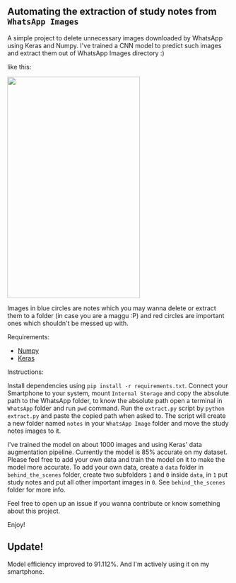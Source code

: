 ## Automating the extraction of study notes from `WhatsApp Images`

A simple project to delete unnecessary images downloaded by WhatsApp using Keras and Numpy.  I've trained a CNN model to predict such images and extract them out of WhatsApp Images directory :)

like this: 

<img src="behind_the_scenes/image.jpeg" width="300px" height="500px" />

Images in blue circles are notes which you may wanna delete or extract them to a folder (in case you are a maggu :P) and red circles are important ones which shouldn't be messed up with.

Requirements:

* [Numpy](http://www.numpy.org/)
* [Keras](https://keras.io)

Instructions:

Install dependencies using `pip install -r requirements.txt`. Connect your Smartphone to your system, mount `Internal Storage` and copy the absolute path to the WhatsApp folder, to know the absolute path open a terminal in `WhatsApp` folder and run `pwd` command. Run the `extract.py` script by `python extract.py` and paste the copied path when asked to. The script will create a new folder named `notes` in your `WhatsApp Image` folder and move the study notes images to it.

I've trained the model on about 1000 images and using Keras' data augmentation pipeline. Currently the model is 85% accurate on my dataset. Please feel free to add your own data and train the model on it to make the model more accurate. To add your own data, create a `data` folder in `behind_the_scenes` folder, create two subfolders `1` and `0` inside `data`, in `1` put study notes and put all other important images in `0`. See `behind_the_scenes` folder for more info.

Feel free to open up an issue if you wanna contribute or know something about this project.

Enjoy!

## Update!

Model efficiency improved to 91.112%. And I'm actively using it on my smartphone.

